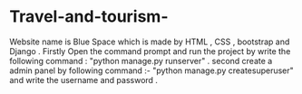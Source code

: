 # Travel-and-tourism-
 Website name is Blue Space which is made by HTML , CSS , bootstrap and Django .
Firstly Open the command prompt and run the project by write the following command : "python manage.py runserver" .
second create a admin panel by following command :- "python manage.py createsuperuser" and write the username and password .
